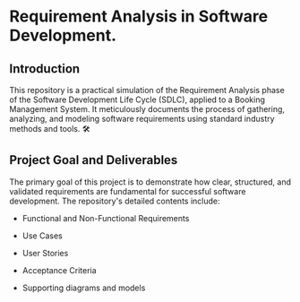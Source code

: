 # Requirement Analysis in Software Development.

## Introduction

This repository is a practical simulation of the Requirement Analysis phase of the Software Development Life Cycle (SDLC), applied to a Booking Management System. It meticulously documents the process of gathering, analyzing, and modeling software requirements using standard industry methods and tools. 🛠️

## Project Goal and Deliverables
The primary goal of this project is to demonstrate how clear, structured, and validated requirements are fundamental for successful software development. The repository's detailed contents include:

- Functional and Non-Functional Requirements

- Use Cases

- User Stories

- Acceptance Criteria

- Supporting diagrams and models
